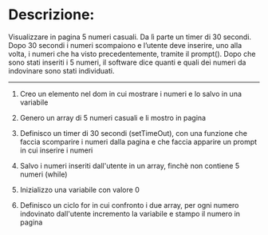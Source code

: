 # Descrizione:
Visualizzare in pagina 5 numeri casuali. Da lì parte un timer di 30 secondi.
Dopo 30 secondi i numeri scompaiono e l’utente deve inserire, uno alla volta, i numeri che ha visto precedentemente, tramite il prompt().
Dopo che sono stati inseriti i 5 numeri, il software dice quanti e quali dei numeri da indovinare sono stati individuati.

***

1. Creo un elemento nel dom in cui mostrare i numeri e lo salvo in una variabile

2. Genero un array di 5 numeri casuali e li mostro in pagina

3. Definisco un timer di 30 secondi (setTimeOut), con una funzione che faccia scomparire i numeri dalla pagina e che faccia apparire un prompt in cui inserire i numeri

4. Salvo i numeri inseriti dall'utente in un array, finchè non contiene 5 numeri (while)

5. Inizializzo una variabile con valore 0

6. Definisco un ciclo for in cui confronto i due array, per ogni numero indovinato dall'utente incremento la variabile e stampo il numero in pagina 